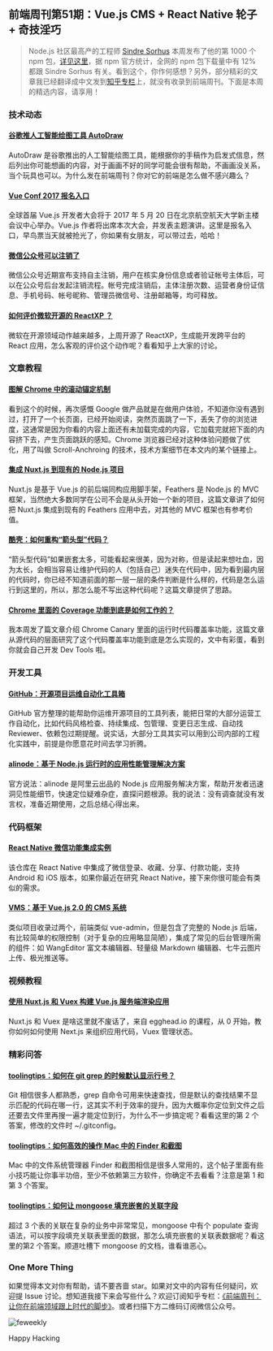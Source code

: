 ## 前端周刊第51期：Vue.js CMS + React Native 轮子 + 奇技淫巧

> Node.js 社区最高产的工程师 <a href="https://twitter.com/sindresorhus/status/851843817888137217">Sindre Sorhus</a> 本周发布了他的第 1000 个 npm 包，<a href="https://github.com/sindresorhus/conduct">详见这里</a>，据 npm 官方统计，全网的 npm 包下载量中有 12% 都跟 Sindre Sorhus 有关。看到这个，你作何感想？另外，部分精彩的文章我已经翻译成中文发到<a href="https://zhuanlan.zhihu.com/feweekly">知乎专栏</a>上，就没有收录到前端周刊。下面是本周的精选内容，请享用！

### 技术动态

#### [谷歌推人工智能绘图工具 AutoDraw](https://www.autodraw.com/)

AutoDraw 是谷歌推出的人工智能绘图工具，能根据你的手稿作为启发式信息，然后列出你可能想画的内容，对于画画不好的同学可能会很有帮助，不画画没关系，当个玩具也可以。为什么发在前端周刊？你对它的前端是怎么做不感兴趣么？

#### [Vue Conf 2017 报名入口](https://vue.w3ctech.com/)

全球首届 Vue.js 开发者大会将于 2017 年 5 月 20 日在北京航空航天大学新主楼会议中心举办。Vue.js 作者将出席本次大会，并发表主题演讲。这里是报名入口，早鸟票当天就被抢光了，你如果有女朋友，可以带过去，哈哈！

#### [微信公众号可以注销了](https://mp.weixin.qq.com/s?__biz=MjM5NjM4MDAxMg==&mid=2655074573&idx=1&sn=cb31b7bc6332f2cd302a9dd6dcf96bd7&chksm=bd5fb50e8a283c18a19d1949b862906fce8ffeb1f139331e553014bdd94a32e8a1193e18de32&mpshare=1&scene=2&srcid=0412UHDOcVqMiWEHsI7702ck&key=92f5eb06f6e0)

微信公众号近期宣布支持自主注销，用户在核实身份信息或者验证帐号主体后，可以在公众号后台发起注销流程。帐号完成注销后，主体注册次数、运营者身份证信息、手机号码、帐号昵称、管理员微信号、注册邮箱等，均可释放。

#### [如何评价微软开源的 ReactXP ？](https://www.zhihu.com/question/58247259)

微软在开源领域动作越来越多，上周开源了 ReactXP，生成能开发跨平台的 React 应用，怎么客观的评价这个动作呢？看看知乎上大家的讨论。

### 文章教程

#### [图解 Chrome 中的滚动锚定机制](https://blog.google/products/chrome/taking-aim-annoying-page-jumps-chrome/)

看到这个的时候，再次感慨 Google 做产品就是在做用户体验，不知道你没有遇到过，打开了一个长页面，已经开始阅读，突然页面跳了一下，丢失了你的浏览进度，这通常是因为你看的内容上面还有未加载完成的内容，它加载完就把下面的内容挤下去，产生页面跳跃的感知。Chrome 浏览器已经对这种体验问题做了优化，用了叫做 Scroll-Anchroing 的技术，技术方案细节在本文内的某个链接上。

#### [集成 Nuxt.js 到现有的 Node.js 项目](https://blog.feathersjs.com/ssr-vuejs-app-with-feathers-and-nuxt-bb7dfd3e6397)

Nuxt.js 是基于 Vue.js 的前后端同构应用脚手架，Feathers 是 Node.js 的 MVC 框架，当然绝大多数同学在公司不会是从头开始一个新的项目，这篇文章讲了如何把 Nuxt.js 集成到现有的 Feathers 应用中去，对其他的 MVC 框架也有参考价值。

#### [酷壳：如何重构“箭头型”代码？](http://coolshell.cn/articles/17757.html)

“箭头型代码”如果嵌套太多，可能看起来很美，因为对称，但是读起来想吐血，因为太长，会相当容易让维护代码的人（包括自己）迷失在代码中，因为看到最内层的代码时，你已经不知道前面的那一层一层的条件判断是什么样的，代码是怎么运行到这里的，所以，那怎么能不写出这种代码呢？这篇文章提供了思路。

#### [Chrome 里面的 Coverage 功能到底是如何工作的？](http://www.mattzeunert.com/2017/03/29/how-does-chrome-code-coverage-work.html)

我本周发了篇文章介绍 Chrome Canary 里面的运行时代码覆盖率功能，这篇文章从源代码的层面研究了这个代码覆盖率功能到底是怎么实现的，文中有彩蛋，看到你就会自己开发 Dev Tools 啦。

### 开发工具

#### [GitHub：开源项目运维自动化工具箱](https://github.com/showcases/tools-for-open-source)

GitHub 官方整理的能帮助你运维开源项目的工具列表，能把日常的大部分运营工作自动化，比如代码风格检查、持续集成、包管理、变更日志生成、自动找 Reviewer、依赖包过期提醒。说实话，大部分工具其实可以用到公司内部的工程化实践中，前提是你愿意花时间去学习折腾。

#### [alinode：基于 Node.js 运行时的应用性能管理解决方案](https://alinode.aliyun.com/)

官方说法：alinode 是阿里云出品的 Node.js 应用服务解决方案，帮助开发者迅速洞见性能细节，快速定位疑难杂症，直探问题根源。我的说法：没有调查就没有发言权，准备近期使用，之后总结心得出来。

### 代码框架

#### [React Native 微信功能集成实例](https://github.com/weflex/react-native-wechat?utm_campaign=explore-email&utm_medium=email&utm_source=newsletter&utm_term=weekly)

该仓库在 React Native 中集成了微信登录、收藏、分享、付款功能，支持 Android 和 iOS 版本，如果你最近在研究 React Native，接下来你很可能会有类似的需求。

#### [VMS：基于 Vue.js 2.0 的 CMS 系统](https://github.com/ericjjj/vms)

类似项目收录过两个，前端类似 vue-admin，但是包含了完整的 Node.js 后端，有比较简单的权限控制（对于复杂的应用略显简陋），集成了常见的后台管理所需的组件：如 WangEditor 富文本编辑器、轻量级 Markdown 编辑器、七牛云图片上传、极光推送等。


### 视频教程

#### [使用 Nuxt.js 和 Vuex 构建 Vue.js 服务端渲染应用](https://egghead.io/courses/build-a-server-rendered-vue-js-app-with-nuxt-and-vuex?utm_content=bufferb6553&utm_medium=social&utm_source=twitter.com&utm_campaign=buffer)

Nuxt.js 和 Vuex 是啥这里就不废话了，来自 egghead.io 的课程，从 0  开始，教你如何如何使用 Next.js 来组织应用代码，Vuex 管理状态。

### 精彩问答

#### [toolingtips：如何在 git grep 的时候默认显示行号？](http://stackoverflow.com/questions/11107059/how-to-show-line-numbers-by-default-with-git-grep-command)

Git 相信很多人都熟悉，grep 自命令可用来快速查找，但是默认的查找结果不显示匹配的代码在哪一行，这其实不利于效率的提升，因为大概率你定位到文件之后还要去文件里再搜一遍才能定位到行，为什么不一步搞定呢？看看这里的第 2 个答案，修改的文件时 ~/.gitconfig。

#### [toolingtips：如何高效的操作 Mac 中的 Finder 和截图](http://apple.stackexchange.com/questions/400/please-share-your-hidden-macos-features-or-tips-and-tricks?answertab=votes#tab-top)

Mac 中的文件系统管理器 Finder 和截图相信是很多人常用的，这个帖子里面有些小技巧能让你事半功倍，至少不依赖第三方软件，你确定不去看看？注意是第 1 和第 3 个答案。

#### [toolingtips：如何让 mongoose 填充嵌套的关联字段](http://stackoverflow.com/questions/19222520/populate-nested-array-in-mongoose)

超过 3 个表的关联在复杂的业务中非常常见，mongoose 中有个 populate 查询语法，可以按字段填充关联表里面的数据，那怎么填充嵌套的关联表数据呢？看这里的第2 个答案。顺道吐槽下 mongoose 的文档，谁看谁恶心。

### One More Thing

如果觉得本文对你有帮助，请不要吝啬 star。如果对文中的内容有任何疑问，欢迎提 Issue 讨论。想知道我接下来会写些什么？欢迎订阅知乎专栏：[《前端周刊：让你在前端领域跟上时代的脚步》](https://zhuanlan.zhihu.com/feweekly)。或者扫描下方二维码订阅微信公众号。

![feweekly](http://www.feweekly.com/img/src/weekly/feweekly/qrcode.jpg)

Happy Hacking
